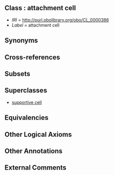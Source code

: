 
## Class : attachment cell

 * *IRI* = http://purl.obolibrary.org/obo/CL_0000386
 * *Label* = attachment cell

## Synonyms


## Cross-references


## Subsets


## Superclasses

 * [supportive cell](../../CL/30/CL_0000630.md)

## Equivalencies


## Other Logical Axioms


## Other Annotations


## External Comments

